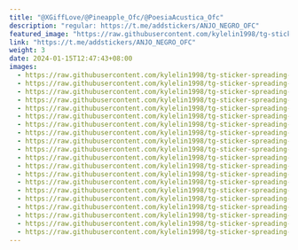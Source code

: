 ```yaml
---
title: "@XGiffLove/@Pineapple_Ofc/@PoesiaAcustica_Ofc"
description: "regular: https://t.me/addstickers/ANJO_NEGRO_OFC"
featured_image: "https://raw.githubusercontent.com/kylelin1998/tg-sticker-spreading-worldwide-images/main/img/c8436b88-84f2-4530-ba34-01e2e74380b9.jpg"
link: "https://t.me/addstickers/ANJO_NEGRO_OFC"
weight: 3
date: 2024-01-15T12:47:43+08:00
images:
  - https://raw.githubusercontent.com/kylelin1998/tg-sticker-spreading-worldwide-images/main/img/c8436b88-84f2-4530-ba34-01e2e74380b9.jpg
  - https://raw.githubusercontent.com/kylelin1998/tg-sticker-spreading-worldwide-images/main/img/c0f5dcf8-2ec8-4d90-8b4c-5632d7dc6a5e.jpg
  - https://raw.githubusercontent.com/kylelin1998/tg-sticker-spreading-worldwide-images/main/img/e0f882b6-ee06-4131-b789-5d1e1eac1462.jpg
  - https://raw.githubusercontent.com/kylelin1998/tg-sticker-spreading-worldwide-images/main/img/ab9fc195-ea29-4dfe-9ea1-dcd3d5a1cc15.jpg
  - https://raw.githubusercontent.com/kylelin1998/tg-sticker-spreading-worldwide-images/main/img/08774d8f-3edc-43a1-b97c-afc19217208d.jpg
  - https://raw.githubusercontent.com/kylelin1998/tg-sticker-spreading-worldwide-images/main/img/87d723d0-8a6b-4e66-ad03-137a6966ba83.jpg
  - https://raw.githubusercontent.com/kylelin1998/tg-sticker-spreading-worldwide-images/main/img/a67fe7f7-80eb-4c5d-b5b4-0f23c94471b1.jpg
  - https://raw.githubusercontent.com/kylelin1998/tg-sticker-spreading-worldwide-images/main/img/5552d8dd-be9d-4e60-b42a-138942d0cf9f.jpg
  - https://raw.githubusercontent.com/kylelin1998/tg-sticker-spreading-worldwide-images/main/img/716c3cdc-222f-4d3b-a3f0-863605782e9c.jpg
  - https://raw.githubusercontent.com/kylelin1998/tg-sticker-spreading-worldwide-images/main/img/9b42b678-5e75-4edf-bb10-65c1d2e4dfa5.jpg
  - https://raw.githubusercontent.com/kylelin1998/tg-sticker-spreading-worldwide-images/main/img/b1034af8-08c3-4a06-939d-9db88c61e0c8.jpg
  - https://raw.githubusercontent.com/kylelin1998/tg-sticker-spreading-worldwide-images/main/img/39e2d669-bd91-480a-a06f-8cee2cbb84cd.jpg
  - https://raw.githubusercontent.com/kylelin1998/tg-sticker-spreading-worldwide-images/main/img/c3a57555-28c7-418b-9f55-6f0f3cb58575.jpg
  - https://raw.githubusercontent.com/kylelin1998/tg-sticker-spreading-worldwide-images/main/img/a99b0f7a-72d0-4697-91d9-7a633272e125.jpg
  - https://raw.githubusercontent.com/kylelin1998/tg-sticker-spreading-worldwide-images/main/img/5fba74af-05d4-4674-9217-9d9c57be830b.jpg
  - https://raw.githubusercontent.com/kylelin1998/tg-sticker-spreading-worldwide-images/main/img/0977cc7b-dd4f-4940-b0c2-42dc3de0f2bd.jpg
  - https://raw.githubusercontent.com/kylelin1998/tg-sticker-spreading-worldwide-images/main/img/734252cf-2b76-41c0-8dd4-5cab3bb1d29f.jpg
  - https://raw.githubusercontent.com/kylelin1998/tg-sticker-spreading-worldwide-images/main/img/551ceb94-a8ac-43b8-a632-56159a75b804.jpg
  - https://raw.githubusercontent.com/kylelin1998/tg-sticker-spreading-worldwide-images/main/img/07acc91a-96eb-48e1-a870-50aa09821b8a.jpg
  - https://raw.githubusercontent.com/kylelin1998/tg-sticker-spreading-worldwide-images/main/img/ecf1fa8e-2605-4e37-a6e2-2b6f1175de93.jpg
---
```

